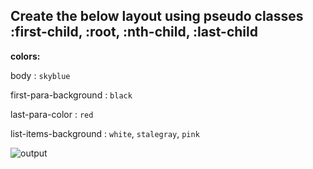 ## Create the below layout using pseudo classes :first-child, :root, :nth-child, :last-child

**colors:**

body : `skyblue`

first-para-background : `black`

last-para-color : `red`

list-items-background : `white`, `stalegray`, `pink`

![output](https://storage.googleapis.com/acciojob-open-file-collections/pseudo-classes.png)
